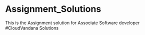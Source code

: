 # Assignment_Solutions
This is the Assignment solution for Associate Software developer 
#CloudVandana Solutions
